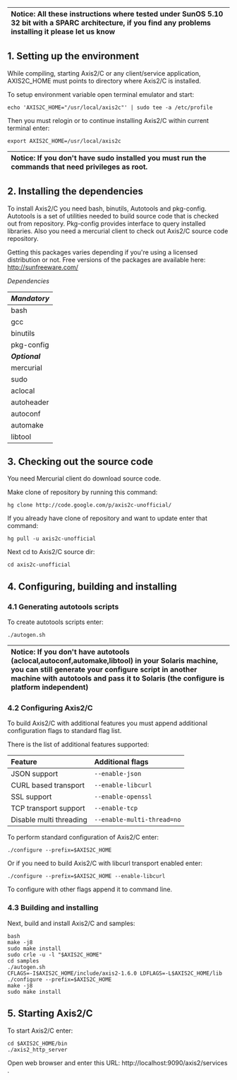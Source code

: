 | Notice: All these instructions where tested under SunOS 5.10 32 bit with a SPARC architecture, if you find any problems installing it please let us know |
|:---------------------------------------------------------------------------------------------------------------------------------------------------------|

## 1. Setting up the environment ##

While compiling, starting Axis2/C or any client/service application, AXIS2C\_HOME must points to directory where Axis2/C is installed.

To setup environment variable open terminal emulator and start:

```
echo 'AXIS2C_HOME="/usr/local/axis2c"' | sudo tee -a /etc/profile
```

Then you must relogin or to continue installing Axis2/C within current terminal enter:

```
export AXIS2C_HOME=/usr/local/axis2c
```

| Notice: If you don't have sudo installed you must run the commands that need privileges as root. |
|:-------------------------------------------------------------------------------------------------|

## 2. Installing the dependencies ##

To install Axis2/C you need bash, binutils, Autotools and pkg-config.
Autotools is a set of utilities needed to build source code that is checked out from repository. Pkg-config provides interface to query installed libraries. Also you need a mercurial client to check out Axis2/C source code repository.

Getting this packages varies depending if you're using a licensed distribution or not.
Free versions of the packages are available here: http://sunfreeware.com/

_Dependencies_

| _**Mandatory**_ |
|:----------------|
| bash            |
| gcc             |
| binutils        |
| pkg-config      |
| _**Optional**_  |
| mercurial       |
| sudo            |
| aclocal         |
| autoheader      |
| autoconf        |
| automake        |
| libtool         |


## 3. Checking out the source code ##

You need Mercurial client do download source code.

Make clone of repository by running this command:
```
hg clone http://code.google.com/p/axis2c-unofficial/ 
```

If you already have clone of repository and want to update enter that command:
```
hg pull -u axis2c-unofficial
```

Next cd to Axis2/C source dir:
```
cd axis2c-unofficial
```

## 4. Configuring, building and installing ##

### 4.1 Generating autotools scripts ###

To create autotools scripts enter:
```
./autogen.sh
```

| Notice: If you don't have autotools (aclocal,autoconf,automake,libtool) in your Solaris machine, you can still generate your configure script in another machine with autotools and pass it to Solaris (the configure is platform independent) |
|:-----------------------------------------------------------------------------------------------------------------------------------------------------------------------------------------------------------------------------------------------|

### 4.2 Configuring Axis2/C ###

To build Axis2/C with additional features you must append additional configuration flags to standard flag list.

There is the list of additional features supported:

| **Feature**                | **Additional flags**          |
|:---------------------------|:------------------------------|
| JSON support               | `--enable-json`               |
| CURL based transport       | `--enable-libcurl`            |
| SSL support                | `--enable-openssl`            |
| TCP transport support      | `--enable-tcp`                |
| Disable multi threading    | `--enable-multi-thread=no`    |


To perform standard configuration of Axis2/C enter:
```
./configure --prefix=$AXIS2C_HOME
```

Or if you need to build Axis2/C with libcurl transport enabled enter:
```
./configure --prefix=$AXIS2C_HOME --enable-libcurl
```

To configure with other flags append it to command line.

### 4.3 Building and installing ###

Next, build and install Axis2/C and samples:
```
bash
make -j8
sudo make install
sudo crle -u -l "$AXIS2C_HOME"
cd samples
./autogen.sh
CFLAGS=-I$AXIS2C_HOME/include/axis2-1.6.0 LDFLAGS=-L$AXIS2C_HOME/lib ./configure --prefix=$AXIS2C_HOME
make -j8
sudo make install
```


## 5. Starting Axis2/C ##

To start Axis2/C enter:

```
cd $AXIS2C_HOME/bin
./axis2_http_server
```

Open web browser and enter this URL: http://localhost:9090/axis2/services .